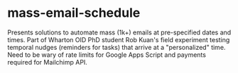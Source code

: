 # mass-email-schedule
Presents solutions to automate mass (1k+) emails at pre-specified dates and times. Part of Wharton OID PhD student Rob Kuan's field experiment testing temporal nudges (reminders for tasks) that arrive at a "personalized" time. Need to be wary of rate limits for Google Apps Script and payments required for Mailchimp API.